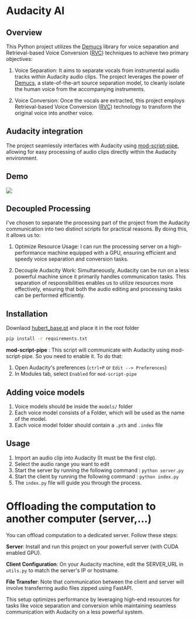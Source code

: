 # Audacity AI

## Overview
This Python project utilizes the [Demucs](https://github.com/facebookresearch/demucs) library for voice separation and Retrieval-based Voice Conversion ([RVC](https://github.com/RVC-Project/)) techniques to achieve two primary objectives:

1. Voice Separation: It aims to separate vocals from instrumental audio tracks within Audacity audio clips. The project leverages the power of [Demucs](https://github.com/facebookresearch/demucs), a state-of-the-art source separation model, to cleanly isolate the human voice from the accompanying instruments.

2. Voice Conversion: Once the vocals are extracted, this project employs Retrieval-based Voice Conversion ([RVC](https://github.com/RVC-Project/)) technology to transform the original voice into another voice.

## Audacity integration

The project seamlessly interfaces with Audacity using [mod-script-pipe](https://manual.audacityteam.org/man/scripting.html), allowing for easy processing of audio clips directly within the Audacity environment.

## Demo
![](./demo.gif)

## Decoupled Processing

I've chosen to separate the processing part of the project from the Audacity communication into two distinct scripts for practical reasons. By doing this, it allows us to:

1. Optimize Resource Usage: I can run the processing server on a high-performance machine equipped with a GPU, ensuring efficient and speedy voice separation and conversion tasks.

2. Decouple Audacity Work: Simultaneously, Audacity can be run on a less powerful machine since it primarily handles communication tasks. This separation of responsibilities enables us to utilize resources more effectively, ensuring that both the audio editing and processing tasks can be performed efficiently.


## Installation

Downlaod [hubert_base.pt](https://huggingface.co/lj1995/VoiceConversionWebUI/resolve/main/hubert_base.pt/) and place it in the root folder

```bash
pip install -r requirements.txt
```

**mod-script-pipe** : This script will communicate with Audacity using mod-script-pipe. So you need to enable it. To do that:
1. Open Audacity's preferences (`ctrl+P` or `Edit --> Preferences`)
2. In Modules tab, select `Enabled` for `mod-script-pipe`

## Adding voice models
1. Voice models should be inside the `models/` folder
2. Each voice model consists of a Folder, which will be used as the name of the model.
3. Each voice model folder should contain a `.pth` and `.index` file

## Usage
1. Import an audio clip into Audacity (It must be the first clip).
2. Select the audio range you want to edit
3. Start the server by running the following command : `python server.py` 
4. Start the client by running the following command : `python index.py`
5. The `index.py` file will guide you through the process.

# Offloading the computation to another computer (server,...)

You can offload computation to a dedicated server. Follow these steps:

**Server**: Install and run this project on your powerfull server (with CUDA enabled GPU).

**Client Configuration**: On your Audacity machine, edit the SERVER_URL in `utils.py` to match the server's IP or hostname.

**File Transfer**: Note that communication between the client and server will involve transferring audio files zipped using FastAPI.


This setup optimizes performance by leveraging high-end resources for tasks like voice separation and conversion while maintaining seamless communication with Audacity on a less powerful system.
